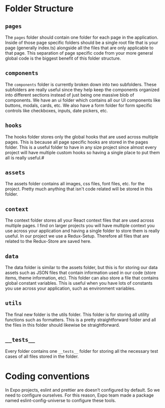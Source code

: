 # Folder Structure

## ```pages```
 The ```pages``` folder should contain one folder for each page in the application. Inside of those page specific folders should be a single root file that is your page (generally index.ts) alongside all the files that are only applicable to that page. 
This separation of page specific code from your more general global code is the biggest benefit of this folder structure. 

## ```components```
The ```components``` folder is currently broken down into two subfolders. These subfolders are really useful since they help keep the components organized into different sections instead of just being one massive blob of components. We have an ui folder which contains all our UI components like buttons, modals, cards, etc. We also have a form folder for form specific controls like checkboxes, inputs, date pickers, etc.


## ```hooks```
The hooks folder stores only the global hooks that are used across multiple pages. This is because all page specific hooks are stored in the pages folder. This is a useful folder to have in any size project since almost every project will have multiple custom hooks so having a single place to put them all is really useful.#

## ```assets```
The assets folder contains all images, css files, font files, etc. for the project. Pretty much anything that isn't code related will be stored in this folder.


## ```context```
The context folder stores all your React context files that are used across multiple pages. I find on larger projects you will have multiple context you use across your application and having a single folder to store them is really useful. In our project we use a Redux-Setup. Therefore all files that are related to the Redux-Store are saved here. 

## ```data```
The data folder is similar to the assets folder, but this is for storing our data assets such as JSON files that contain information used in our code (store items, theme information, etc). This folder can also store a file that contains global constant variables. This is useful when you have lots of constants you use across your application, such as environment variables.

## ```utils```
The final new folder is the utils folder. This folder is for storing all utility functions such as formatters. This is a pretty straightforward folder and all the files in this folder should likewise be straightforward.

## ```__tests__```
Every folder contains one ```__tests__``` folder for storing all the necessary test cases of all files stored in the folder. 

# Coding conventions

In Expo projects, eslint and prettier are doesn’t configured by default. So we need to configure ourselves. For this reason, Expo team made a package named eslint-config-universe to configure these tools.
